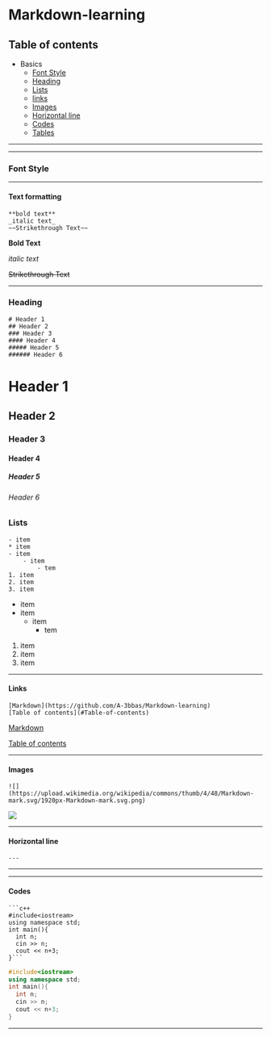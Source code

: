 # Markdown-learning

## Table of contents

- Basics
  - [Font Style](#Font-Style)
  - [Heading](#Heading)
  - [Lists](#Lists)
  - [links](#Links)
  - [Images](#Images)
  - [Horizontal line](#Horizontal-line)
  - [Codes](#)
  - [Tables](#)


---
---

### Font Style

---

#### Text formatting

```
**bold text**
_italic text_  
~~Strikethrough Text~~
```  

**Bold Text**

_italic text_

~~Strikethrough Text~~

---

### Heading

```
# Header 1
## Header 2
### Header 3
#### Header 4
##### Header 5
###### Header 6
```

# Header 1

## Header 2

### Header 3

#### Header 4

##### Header 5

###### Header 6

### Lists

```
- item
* item
- item 
    - item
        - tem
1. item
2. item
3. item
```

- item
- item
  - item
    - tem

1. item
2. item
3. item

---

#### Links
```
[Markdown](https://github.com/A-3bbas/Markdown-learning)
[Table of contents](#Table-of-contents)
```
[Markdown](https://github.com/A-3bbas/Markdown-learning)

[Table of contents](#Table-of-contents)

---

#### Images

```
![](https://upload.wikimedia.org/wikipedia/commons/thumb/4/48/Markdown-mark.svg/1920px-Markdown-mark.svg.png)
```

![](https://upload.wikimedia.org/wikipedia/commons/thumb/4/48/Markdown-mark.svg/1920px-Markdown-mark.svg.png)

---

#### Horizontal line

```
---
```

---

---

#### Codes

```
```c++
#include<iostream>
using namespace std;
int main(){
  int n;
  cin >> n;
  cout << n+3;
}```
```

```c++
#include<iostream>
using namespace std;
int main(){
  int n;
  cin >> n;
  cout << n+3;
}
```

---